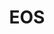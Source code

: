 ---
layout: network
title: EOS
permalink: /blockchain/antelope-framework/eos/
lang: ru
page_id: antelope-framework-eos
breadcrumbs-title: EOS
create-account: Создать аккаунт
disabled: true
create-account-link: https://create.anchor.link/create?return_url=https%3A%2F%2Fixolist.com%2F&scope=ixolist
detail-description: EOS - Это блокчейн-платформа для разработки децентрализованных приложений (dApps). Она использует консенсусный механизм под названием Delegated Proof of Stake (DPoS), который позволяет быстро и эффективно обрабатывать транзакции.
---